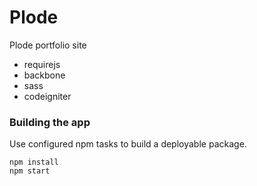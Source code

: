 # Plode

Plode portfolio site
- requirejs
- backbone
- sass
- codeigniter

### Building the app

Use configured npm tasks to build a deployable package.

```
npm install
npm start
```